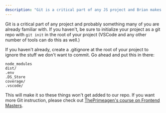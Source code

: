 ```yaml
---
description: "Git is a critical part of any JS project and Brian makes sure you have it set up."
---
```


Git is a critical part of any project and probably something many of you are already familiar with. If you haven't, be sure to initialize your project as a git repo with `git init` in the root of your project (VSCode and any other number of tools can do this as well.)

If you haven't already, create a .gitignore at the root of your project to ignore the stuff we don't want to commit. Go ahead and put this in there:

```
node_modules
dist/
.env
.DS_Store
coverage/
.vscode/
```

This will make it so these things won't get added to our repo. If you want more Git instruction, please check out [ThePrimeagen's course on Frontend Masters][prime].

[prime]: https://frontendmasters.com/courses/everything-git/

